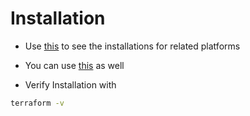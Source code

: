 # Installation

- Use [this](https://developer.hashicorp.com/terraform/install) to see the installations for related platforms

- You can use [this](https://www.google.com/search?q=how+to+install+terraform+in+windows&oq=how+to+install+terraform+in+windows&gs_lcrp=EgZjaHJvbWUyBggAEEUYOTIMCAEQABhDGIAEGIoFMgcIAhAAGIAEMgcIAxAAGIAEMgcIBBAAGIAEMgcIBRAAGIAEMgcIBhAAGIAEMgcIBxAAGIAEMgcICBAAGIAEMgcICRAAGIAE0gEINzAyNmowajeoAgCwAgA&sourceid=chrome&ie=UTF-8) as well

- Verify Installation with
```cmd
terraform -v
```